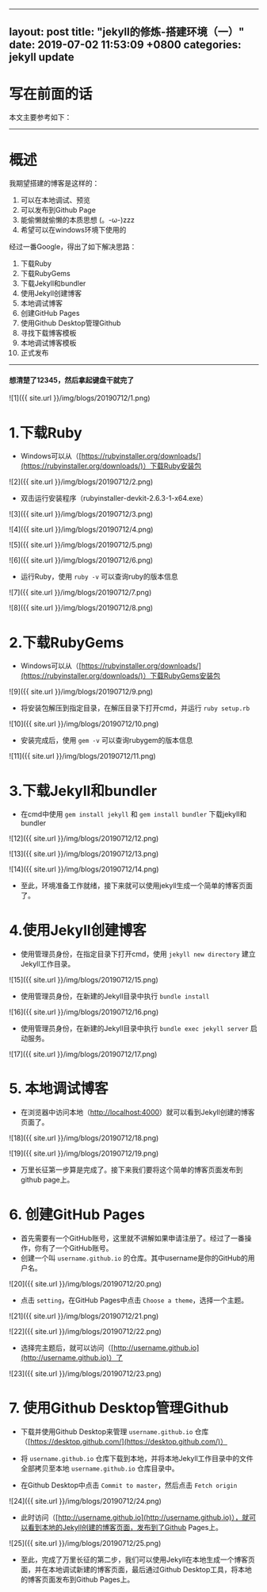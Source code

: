 
---
layout: post
title:  "jekyll的修炼-搭建环境（一）"
date:   2019-07-02 11:53:09 +0800
categories: jekyll update
---
# 写在前面的话 #

本文主要参考如下：

----------

# 概述 #

我期望搭建的博客是这样的：

1. 可以在本地调试、预览
2. 可以发布到Github Page
3. 能偷懒就偷懒的本质思想 (。-ω-)zzz
4. 希望可以在windows环境下使用的


经过一番Google，得出了如下解决思路：

1. 下载Ruby
2. 下载RubyGems
3. 下载Jekyll和bundler
4. 使用Jekyll创建博客
5. 本地调试博客
6. 创建GitHub Pages
7. 使用Github Desktop管理Github
8. 寻找下载博客模板
9. 本地调试博客模板
10. 正式发布


----------

#### 想清楚了12345，然后拿起键盘干就完了 ####

![1]({{ site.url }}/img/blogs/20190712/1.png)

# 1.下载Ruby #

- Windows可以从（[https://rubyinstaller.org/downloads/](https://rubyinstaller.org/downloads/)）下载Ruby安装包

![2]({{ site.url }}/img/blogs/20190712/2.png)

- 双击运行安装程序（rubyinstaller-devkit-2.6.3-1-x64.exe）

![3]({{ site.url }}/img/blogs/20190712/3.png)

![4]({{ site.url }}/img/blogs/20190712/4.png)

![5]({{ site.url }}/img/blogs/20190712/5.png)

![6]({{ site.url }}/img/blogs/20190712/6.png)

- 运行Ruby，使用 `ruby -v` 可以查询ruby的版本信息

![7]({{ site.url }}/img/blogs/20190712/7.png)

![8]({{ site.url }}/img/blogs/20190712/8.png)

# 2.下载RubyGems #

- Windows可以从（[https://rubyinstaller.org/downloads/](https://rubyinstaller.org/downloads/)）下载RubyGems安装包

![9]({{ site.url }}/img/blogs/20190712/9.png)

- 将安装包解压到指定目录，在解压目录下打开cmd，并运行 `ruby setup.rb`

![10]({{ site.url }}/img/blogs/20190712/10.png)

- 安装完成后，使用 `gem -v` 可以查询rubygem的版本信息

![11]({{ site.url }}/img/blogs/20190712/11.png)

# 3.下载Jekyll和bundler #

- 在cmd中使用 `gem install jekyll` 和 `gem install bundler` 下载jekyll和bundler

![12]({{ site.url }}/img/blogs/20190712/12.png)

![13]({{ site.url }}/img/blogs/20190712/13.png)

![14]({{ site.url }}/img/blogs/20190712/14.png)

- 至此，环境准备工作就绪，接下来就可以使用jekyll生成一个简单的博客页面了。

# 4.使用Jekyll创建博客 #

- 使用管理员身份，在指定目录下打开cmd，使用 `jekyll new directory` 建立Jekyll工作目录。

![15]({{ site.url }}/img/blogs/20190712/15.png)

- 使用管理员身份，在新建的Jekyll目录中执行 `bundle install`

![16]({{ site.url }}/img/blogs/20190712/16.png)

- 使用管理员身份，在新建的Jekyll目录中执行 `bundle exec jekyll server` 启动服务。

![17]({{ site.url }}/img/blogs/20190712/17.png)

# 5. 本地调试博客 #

- 在浏览器中访问本地（[http://localhost:4000](http://localhost:4000)）就可以看到Jekyll创建的博客页面了。

![18]({{ site.url }}/img/blogs/20190712/18.png)

![19]({{ site.url }}/img/blogs/20190712/19.png)

- 万里长征第一步算是完成了。接下来我们要将这个简单的博客页面发布到github page上。

# 6. 创建GitHub Pages #

- 首先需要有一个GitHub账号，这里就不讲解如果申请注册了。经过了一番操作，你有了一个GitHub账号。
- 创建一个叫 `username.github.io` 的仓库。其中username是你的GitHub的用户名。

![20]({{ site.url }}/img/blogs/20190712/20.png)

- 点击 `setting`，在GitHub Pages中点击 `Choose a theme`，选择一个主题。

![21]({{ site.url }}/img/blogs/20190712/21.png)

![22]({{ site.url }}/img/blogs/20190712/22.png)

- 选择完主题后，就可以访问（[http://username.github.io](http://username.github.io)）了

![23]({{ site.url }}/img/blogs/20190712/23.png)

# 7. 使用Github Desktop管理Github #


- 下载并使用Github Desktop来管理 `username.github.io` 仓库（[https://desktop.github.com/](https://desktop.github.com/)）

- 将 `username.github.io` 仓库下载到本地，并将本地Jekyll工作目录中的文件全部拷贝至本地 `username.github.io` 仓库目录中。

- 在Github Desktop中点击 `Commit to master`，然后点击 `Fetch origin`

![24]({{ site.url }}/img/blogs/20190712/24.png)

- 此时访问（[http://username.github.io](http://username.github.io)），就可以看到本地的Jekyll创建的博客页面，发布到了Github Pages上。

![25]({{ site.url }}/img/blogs/20190712/25.png)

- 至此，完成了万里长征的第二步，我们可以使用Jekyll在本地生成一个博客页面，并在本地调试新建的博客页面，最后通过Github Desktop工具，将本地的博客页面发布到Github Pages上。